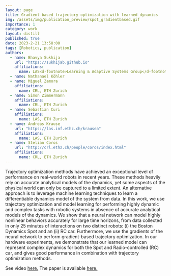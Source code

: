 ```yaml
---
layout: page
title: Gradient-based trajectory optimization with learned dynamics
img: /assets/img/publication_preview/spot_gradientbased.gif
importance: 1
category: work
layout: distill
published: true
date: 2023-2-21 13:58:00
tags: [Robotics, publication]
authors:
  - name: Bhavya Sukhija
    url: "https://sukhijab.github.io"
    affiliations:
      name: LAS<d-footnote>Learning & Adaptive Systems Group</d-footnote> & CRL<d-footnote>Computational Robotics Lab</d-footnote>, ETH Zurich
  - name: Nathanael Köhler
  - name: Miguel Zamora
    affiliations:
      name: CRL, ETH Zurich
  - name: Simon Zimmermann
    affiliations:
      name: CRL, ETH Zurich
  - name: Sebastian Curi
    affiliations:
      name: LAS, ETH Zurich
  - name: Andreas Krause
    url: "https://las.inf.ethz.ch/krausea"
    affiliations:
      name: LAS, ETH Zurich
  - name: Stelian Coros
    url: "http://crl.ethz.ch/people/coros/index.html"
    affiliations:
      name: CRL, ETH Zurich
---
```


Trajectory optimization methods have achieved an exceptional level of performance on real-world robots in recent years. These methods heavily rely on accurate analytical models of the dynamics, yet some aspects of the physical world can only be captured to a limited extent. An alternative approach is to leverage machine learning techniques to learn a differentiable dynamics model of the system from data. In this work, we use trajectory optimization and model learning for performing highly dynamic and complex tasks with robotic systems in absence of accurate analytical models of the dynamics. We show that a neural network can model highly nonlinear behaviors accurately for large time horizons, from data collected in only 25 minutes of interactions on two distinct robots: (i) the Boston Dynamics Spot and an (ii) RC car. Furthermore, we use the gradients of the neural network to perform gradient-based trajectory optimization. In our hardware experiments, we demonstrate that our learned model can represent complex dynamics for both the Spot and Radio-controlled (RC) car, and gives good performance in combination with trajectory optimization methods.

See video  <a href="http://crl.ethz.ch/videos/spot_icra_compressed_final.mp4"> here.</a> The paper is available <a href="https://arxiv.org/pdf/2204.04558.pdf"> here.</a>


